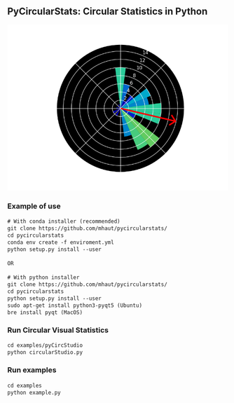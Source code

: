 ## PyCircularStats: Circular Statistics in Python

<p align="center">
<img src="https://github.com/mhaut/PyCircularStats/blob/main/images/pycircstats.png?raw=true" width="600">
</p>

### Example of use
```
# With conda installer (recommended)
git clone https://github.com/mhaut/pycircularstats/
cd pycircularstats
conda env create -f enviroment.yml
python setup.py install --user

OR

# With python installer
git clone https://github.com/mhaut/pycircularstats/
cd pycircularstats
python setup.py install --user
sudo apt-get install python3-pyqt5 (Ubuntu)
bre install pyqt (MacOS)
```

### Run Circular Visual Statistics
```
cd examples/pyCircStudio
python circularStudio.py
```

### Run examples
```
cd examples
python example.py
```
